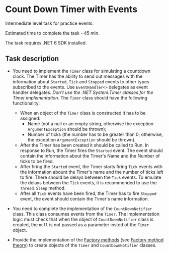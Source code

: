 # Count Down Timer with Events

Intermediate level task for practice events. 

Estimated time to complete the task - 45 min.  

The task requires .NET 6 SDK installed.  

## Task description

- You need to implement the `Timer` class for simulating a countdown clock. The Timer has the ability to send out messages with the information about  `Started`, `Tick` and `Stopped` events to other types subscribed to the events. Use `EventHandler<>` delegates as event handler delegates. _Don't use the .NET System.Timer classes for the Timer implementation_.
 The `Timer` class should have the following functionality:
    - When an object of the `Timer` class is constructed it has to be assigned:
        - Name (not a null or an empty string, otherwise the exception `ArgumentException` should be thrown);
        - Number of ticks (the number has to be greater than 0; otherwise, the exception  `ArgumentException` should be thrown).
    - After  the Timer has been created it should be called to Run. In response to Run, the Timer fires the `Started` event. The event should contain the information about the Timer's Name and the Number of ticks to be fired.
    - After firing the `Started` event, the Timer starts firing `Tick` events with the information abount the Timer's name and the number of ticks left to fire.  There should be delays between the `Tick` events. To emulate the delays between the `Tick` events, it is recommended to use the `Thread.Sleep` method.
    - After all `Tick` events have been fired, the Timer has to fire `Stopped` event, the event should contain the Timer's name information.

- You need to complete the  implementation of the `CountDownNotifier` class. This class consumes events from the `Timer`.  The implementation logic must check that when the object of `CountDownNotifier` class is created, the `null` is not passed as a parameter insted of the `Timer` object. 
- Provide the implementation of the [Factory methods](https://gitlab.com/epam-autocode-tasks/delegates-events-task/-/tree/master/CustomTimer/Factories) (see [Factory method theory](https://en.wikipedia.org/wiki/Factory_method_pattern)) to create objects of the `Timer` and `CountDownNotifier` classes.
